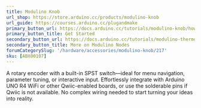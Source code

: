 ```yaml
---
title: Modulino Knob
url_shop: https://store.arduino.cc/products/modulino-knob
url_guide: https://courses.arduino.cc/plugandmake
primary_button_url: https://docs.arduino.cc/tutorials/modulino-knob/how-knob/
primary_button_title: Get Started
secondary_button_url: https://docs.arduino.cc/tutorials/modulino-thermo/how-general/
secondary_button_title: More on Modulino Nodes
forumCategorySlug: '/hardware/accessories/modulino-knob/217'
sku: [ABX00107]
---
```


A rotary encoder with a built-in SPST switch—ideal for menu navigation, parameter tuning, or interactive input. Effortlessly integrate with Arduino UNO R4 WiFi or other Qwiic-enabled boards, or use the solderable pins if Qwiic is not available. No complex wiring needed to start turning your ideas into reality.
